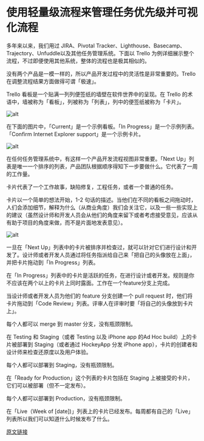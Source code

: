 # 使用轻量级流程来管理任务优先级并可视化流程

多年来以来，我们用过 JIRA、Pivotal Tracker、Lighthouse、Basecamp、Trajectory、Unfuddle以及其他任务管理系统。下面以 Trello 为例详细展示整个流程，不过即便使用其他系统，整体的流程也是极其相似的。

没有两个产品是一模一样的，所以产品开发过程中的灵活性是非常重要的。Trello 在调整流程结果方面做得可谓「极速」。

Trello 看板是一个贴满一列列便签纸的墙壁在软件世界中的呈现。在 Trello 的术语中，墙被称为「看板」，列被称为「列表」，列中的便签纸被称为「卡片」。

![alt](http://beantalk.net/static/upload/201610/_D6F8A1LLF-BoAent1fDmgX5.jpg)

在下面的图片中，「Current」是一个示例看板。「In Progress」是一个示例列表。「Confirm Internet Explorer support」是一个示例卡片。

![alt](http://beantalk.net/static/upload/201610/HgSlxUpcLuaD7ThZnK-boLvJ.jpg)

在任何任务管理系统中，有这样一个产品开发流程视图非常重要。「Next Up」列表是唯一一个排序的列表，产品团队根据顺序得知下一步要做什么。它代表了一周的工作量。

卡片代表了一个工作故事，缺陷修复，工程任务，或者一个普通的任务。

卡片以一个简单的想法开始，1-2 句话的描述。当他们在不同的看板之间拖动时，人们会添加细节，解释为什么（从商业角度）我们会关注它，以及一些一些实现上的建议（虽然设计师和开发人员会从他们的角度来留下或者考虑接受意见，应该从有助于项目的角度来做，而不是片面地发表意见）。

![alt](http://beantalk.net/static/upload/201610/rwjeWpxoKqt2oHdsBmUk6jvB.jpg)

一旦在「Next Up」列表中的卡片被排序并检查过，就可以针对它们进行设计和开发了。设计师或者开发人员通过将任务指派给自己来「把自己的头像放在上面」，并把卡片拖动到「In Progress」列表。

在「In Progress」列表中的卡片是活跃的任务，在进行设计或者开发。规则是你不应该在两个以上的卡片上同时露面。工作在一个feature分支上完成。

当设计师或者开发人员为他们的 feature 分支创建一个 pull request 时，他们将卡片拖动到「Code Review」列表。评审人在评审时要「将自己的头像放到卡片上」。

每个人都可以 merge 到 master 分支，没有瓶颈限制。

在 Testing 和 Staging（或者 Testing 以及 iPhone app 的Ad Hoc build）上的卡片被部署到 Staging（或者通过 HockeyApp 分发 iPhone app），卡片的创建者和设计师来检查还原度以及用户体验。

每个人都可以部署到 Staging，没有瓶颈限制。

在「Ready for Production」这个列表的卡片包括在 Staging 上被接受的卡片，它们可以被部署（但不一定发布）。

每个人都可以部署到 Production，没有瓶颈限制。

在「Live（Week of [date])」列表上的卡片已经发布。每周都有自己的「Live」列表所以我们可以知道什么时候发布了什么。

[原文链接](https://thoughtbot.com/playbook/planning/manage-priorities-with-a-lightweight-process)
